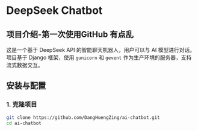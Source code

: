 # DeepSeek Chatbot

## 项目介绍-第一次使用GitHub 有点乱
这是一个基于 DeepSeek API 的智能聊天机器人，用户可以与 AI 模型进行对话。项目基于 Django 框架，使用 `gunicorn` 和 `gevent` 作为生产环境的服务器，支持流式数据交互。

## 安装与配置

### 1. 克隆项目

```bash
git clone https://github.com/DangHuengZing/ai-chatbot.git
cd ai-chatbot
